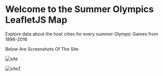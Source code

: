 
# Welcome to the Summer Olympics LeafletJS Map
Explore data about the host cities for every summer Olympic Games from 1896-2016

Below Are Screenshots Of The Site

![site](https://cloud.githubusercontent.com/assets/23620372/25495176/2d73a1a8-2b74-11e7-98b7-1ccf48e5a57d.png)


![site2](https://cloud.githubusercontent.com/assets/23620372/25495276/80dcd13e-2b74-11e7-9521-386972ee5e7f.png)

